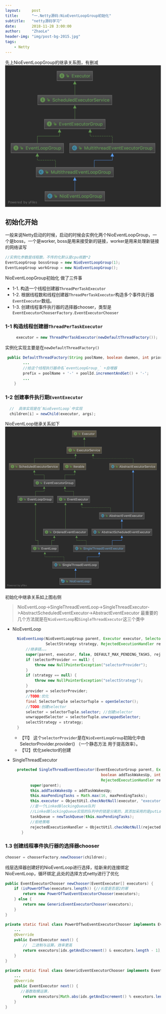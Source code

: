 ```yaml
---
layout:     post
title:      "一.Netty源码:NioEventLoopGroup初始化"
subtitle:   "netty源码学习"
date:       2018-11-28 3:00:00
author:     "ZhaoLe"
header-img: "img/post-bg-2015.jpg"
tags:
    - Netty
---
```


先上NioEventLoopGroup的继承关系图，有删减
![NioEventLoopGroup.png][image-1]

## 初始化开始
一般来说Netty启动的时候，启动的时候会实例化两个NioEventLoopGroup，一个是boss，一个是worker,
boss是用来接受新的链接，worker是用来处理新链接的网络读写

```java
//实例化参数是线程数，不传的化默认是cpu核数*2
EventLoopGroup bossGroup = new NioEventLoopGroup(1);
EventLoopGroup workGroup = new NioEventLoopGroup();
```
NioEventLoopGroup初始化 做了三件事
* 1-1.  构造一个线程创建器`ThreadPerTaskExecutor`
* 1-2.  根据线程数和线程创建器`ThreadPerTaskExecutor`构造多个事件执行器`EventExecutor`数组。
* 1-3.  创建线程事件执行器的选择器chooser，类型是`EventExecutorChooserFactory.EventExecutorChooser`


### 1-1  构造线程创建器`ThreadPerTaskExecutor`
```java
     executor = new ThreadPerTaskExecutor(newDefaultThreadFactory());
```
实例化实现主要是在`newDefaultThreadFactory()`

```java
 public DefaultThreadFactory(String poolName, boolean daemon, int priority, ThreadGroup threadGroup) {
        ...
        //给这个线程执行器命名`eventLoopGroup_` +自增器
        prefix = poolName + '-' + poolId.incrementAndGet() + '-'; 
        ...
    }
```

### 1-2  创建事件执行期`EventExecutor`

```java
  //  具体实现是在`NioEventLoop`中实现
  children[i] = newChild(executor, args);
```
NioEventLoop继承关系如下
![NioEventLoop.png][image-2]

初始化中继承关系如上图右侧
>NioEventLoop->SingleThreadEventLoop->SingleThreadExecutor->AbstractScheduledEventExecutor->AbstractEventExecutor
最重要的几个方法就是在`NioEventLoop`和`SingleThreadExecutor`这三个类中

* NioEventLoop

  ```java
    NioEventLoop(NioEventLoopGroup parent, Executor executor, SelectorProvider selectorProvider,
                 SelectStrategy strategy, RejectedExecutionHandler rejectedExecutionHandler) {
        //继承链。。。
        super(parent, executor, false, DEFAULT_MAX_PENDING_TASKS, rejectedExecutionHandler);
        if (selectorProvider == null) {
            throw new NullPointerException("selectorProvider");
        }
        if (strategy == null) {
            throw new NullPointerException("selectStrategy");
        }
        provider = selectorProvider;
        //TODO:优化
        final SelectorTuple selectorTuple = openSelector();
        //TODO:创建selector
        selector = selectorTuple.selector; //创建selector
        unwrappedSelector = selectorTuple.unwrappedSelector;
        selectStrategy = strategy;
    }
  ```
  * 【11】 这个`selectorProvider`是在`NioEventLoopGroup`初始化中由SelectorProvider.provider() （一个静态方法 用于提高效率）。
  * 【12】优化selector的创建


* SingleThreadExecutor
  ```java
    protected SingleThreadEventExecutor(EventExecutorGroup parent, Executor executor,
                                          boolean addTaskWakesUp, int maxPendingTasks,
                                          RejectedExecutionHandler rejectedHandler) {
          super(parent);
          this.addTaskWakesUp = addTaskWakesUp;
          this.maxPendingTasks = Math.max(16, maxPendingTasks);
          this.executor = ObjectUtil.checkNotNull(executor, "executor");
          //是一个LinkedBlockingQueue队列
          //LinkedBlockingQueue实现的队列中的锁是分离的，其添加采用的是putLock，移除采用的则是takeLock，这样能大大提高队列的吞吐量，也意味着在高并发的情况下生产者和消费者可以并行地操作队列中的数据，以此来提高整个队列的并发性能。
          taskQueue = newTaskQueue(this.maxPendingTasks);
          //拒绝策略
          rejectedExecutionHandler = ObjectUtil.checkNotNull(rejectedHandler, "rejectedHandler");
      }
  ```

### 1.3  创建线程事件执行器的选择器chooser
```java
chooser = chooserFactory.newChooser(children);
```
线层选择器创建好的NioEventLoop进行选择，给新来的连接绑定NioEventLoop，循环绑定,此处的选择方式netty进行了优化

```java
public EventExecutorChooser newChooser(EventExecutor[] executors) {
    if (isPowerOfTwo(executors.length)) {//长度是否是2的幂
        return new PowerOfTwoEventExecutorChooser(executors);
    } else {
        return new GenericEventExecutorChooser(executors);
    }
}
```
```java
private static final class PowerOfTwoEventExecutorChooser implements EventExecutorChooser {
    ...
    @Override
    public EventExecutor next() {
        //  二进制与运算。效率更高
        return executors[idx.getAndIncrement() & executors.length - 1];
    }
}
```
```java
private static final class GenericEventExecutorChooser implements EventExecutorChooser {
    ...
    @Override
    public EventExecutor next() {
       //基数取模运算，
        return executors[Math.abs(idx.getAndIncrement() % executors.length)];
    }
}
```

[image-1]: /img/netty/NioEventLoopGroup.png
[image-2]: /img/netty/NioEventLoop.png